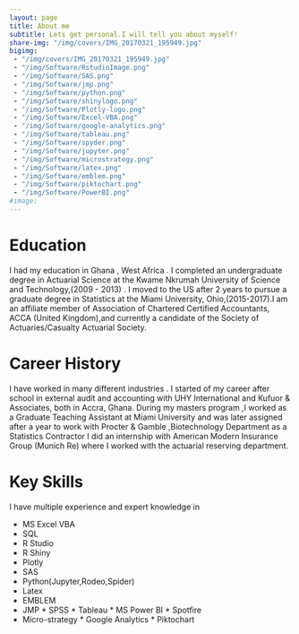 ```yaml
---
layout: page
title: About me
subtitle: Lets get personal.I will tell you about myself!
share-img: "/img/covers/IMG_20170321_195949.jpg"
bigimg:
 - "/img/covers/IMG_20170321_195949.jpg"
 - "/img/Software/RstudioImage.png"
 - "/img/Software/SAS.png"
 - "/img/Software/jmp.png"
 - "/img/Software/python.png"
 - "/img/Software/shinylogo.png"
 - "/img/Software/Plotly-logo.png"
 - "/img/Software/Excel-VBA.png"
 - "/img/Software/google-analytics.png"
 - "/img/Software/tableau.png"
 - "/img/Software/spyder.png"
 - "/img/Software/jupyter.png"
 - "/img/Software/microstrategy.png"
 - "/img/Software/latex.png"
 - "/img/Software/emblem.png"
 - "/img/Software/piktochart.png"
 - "/img/Software/PowerBI.png"
#image:
---
```



# Education

 I had my education in Ghana , West Africa . I completed an undergraduate degree in  Actuarial Science at the 
 Kwame Nkrumah University of Science and Technology,(2009 - 2013) . I moved to the US after 2 years to pursue 
a graduate degree in Statistics at the Miami University, Ohio,(2015-2017).I am an  affiliate member of 
Association of Chartered Certified Accountants, ACCA (United Kingdom),and currently a candidate of the 
Society of Actuaries/Casualty Actuarial Society.


# Career History

I have worked in many different industries . I started of my career after school in external audit and accounting with 
UHY International and  Kufuor & Associates, both in  Accra, Ghana. 
During my masters program ,I worked as a Graduate Teaching Assistant at  Miami University and was later assigned 
after a year to work with Procter & Gamble ,Biotechnology Department as a Statistics Contractor
I did an internship with  American Modern Insurance Group (Munich Re) where I worked with the actuarial reserving department.

# Key Skills

I have multiple experience and expert knowledge in 
* MS Excel VBA  
* SQL 
* R Studio 
* R Shiny  
* Plotly   
* SAS 
* Python(Jupyter,Rodeo,Spider)
* Latex 
* EMBLEM
* JMP  * SPSS  * Tableau  * MS Power BI  * Spotfire
* Micro-strategy  * Google Analytics   * Piktochart 
